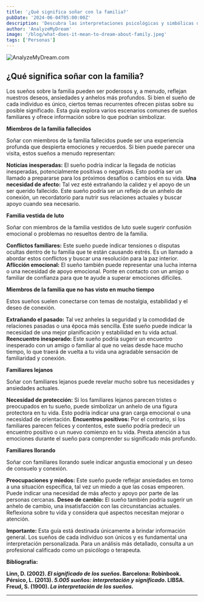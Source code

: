 ```yaml
---
title: '¿Qué significa soñar con la familia?'
pubDate: '2024-06-04T05:00:00Z'
description: 'Descubra las interpretaciones psicológicas y simbólicas de los sueños sobre familiares, ya sean fallecidos, distantes o llorando.'
author: 'AnalyzeMyDream'
image: '/blog/what-does-it-mean-to-dream-about-family.jpeg'
tags: ['Personas']
---
```


![AnalyzeMyDream.com](/blog/what-does-it-mean-to-dream-about-family.jpeg)

## ¿Qué significa soñar con la familia?

Los sueños sobre la familia pueden ser poderosos y, a menudo, reflejan nuestros deseos, ansiedades y anhelos más profundos. Si bien el sueño de cada individuo es único, ciertos temas recurrentes ofrecen pistas sobre su posible significado. Esta guía explora varios escenarios comunes de sueños familiares y ofrece información sobre lo que podrían simbolizar.

**Miembros de la familia fallecidos**

Soñar con miembros de la familia fallecidos puede ser una experiencia profunda que despierta emociones y recuerdos. Si bien puede parecer una visita, estos sueños a menudo representan:

**Noticias inesperadas:** El sueño podría indicar la llegada de noticias inesperadas, potencialmente positivas o negativas. Esto podría ser un llamado a prepararse para los próximos desafíos o cambios en su vida.
**Una necesidad de afecto:** Tal vez esté extrañando la calidez y el apoyo de un ser querido fallecido. Este sueño podría ser un reflejo de un anhelo de conexión, un recordatorio para nutrir sus relaciones actuales y buscar apoyo cuando sea necesario.

**Familia vestida de luto**

Soñar con miembros de la familia vestidos de luto suele sugerir confusión emocional o problemas no resueltos dentro de la familia.

**Conflictos familiares:** Este sueño puede indicar tensiones o disputas ocultas dentro de tu familia que te están causando estrés. Es un llamado a abordar estos conflictos y buscar una resolución para la paz interior.
**Aflicción emocional:** El sueño también puede representar una lucha interna o una necesidad de apoyo emocional. Ponte en contacto con un amigo o familiar de confianza para que te ayude a superar emociones difíciles.

**Miembros de la familia que no has visto en mucho tiempo**

Estos sueños suelen conectarse con temas de nostalgia, estabilidad y el deseo de conexión. 

**Extrañando el pasado:** Tal vez anheles la seguridad y la comodidad de relaciones pasadas o una época más sencilla. Este sueño puede indicar la necesidad de una mejor planificación y estabilidad en tu vida actual.
**Reencuentro inesperado:** Este sueño podría sugerir un encuentro inesperado con un amigo o familiar al que no veías desde hace mucho tiempo, lo que traerá de vuelta a tu vida una agradable sensación de familiaridad y conexión.

**Familiares lejanos**

Soñar con familiares lejanos puede revelar mucho sobre tus necesidades y ansiedades actuales.

**Necesidad de protección:** Si los familiares lejanos parecen tristes o preocupados en tu sueño, puede simbolizar un anhelo de una figura protectora en tu vida. Esto podría indicar una gran carga emocional o una necesidad de orientación.
**Encuentros positivos:** Por el contrario, si los familiares parecen felices y contentos, este sueño podría predecir un encuentro positivo o un nuevo comienzo en tu vida. Presta atención a tus emociones durante el sueño para comprender su significado más profundo.

**Familiares llorando**

Soñar con familiares llorando suele indicar angustia emocional y un deseo de consuelo y conexión.

**Preocupaciones y miedos:** Este sueño puede reflejar ansiedades en torno a una situación específica, tal vez un miedo a que las cosas empeoren. Puede indicar una necesidad de más afecto y apoyo por parte de las personas cercanas.
**Deseo de cambio:** El sueño también podría sugerir un anhelo de cambio, una insatisfacción con las circunstancias actuales. Reflexiona sobre tu vida y considera qué aspectos necesitan mejorar o atención.

**Importante:** Esta guía está destinada únicamente a brindar información general. Los sueños de cada individuo son únicos y es fundamental una interpretación personalizada. Para un análisis más detallado, consulta a un profesional calificado como un psicólogo o terapeuta. 

**Bibliografía:**

**Linn, D. (2002). *El significado de los sueños*. Barcelona: Robinbook.**
**Pérsico, L. (2013). *5.005 sueños: interpretación y significado*. LIBSA.**
**Freud, S. (1900). *La interpretación de los sueños*.**

---
